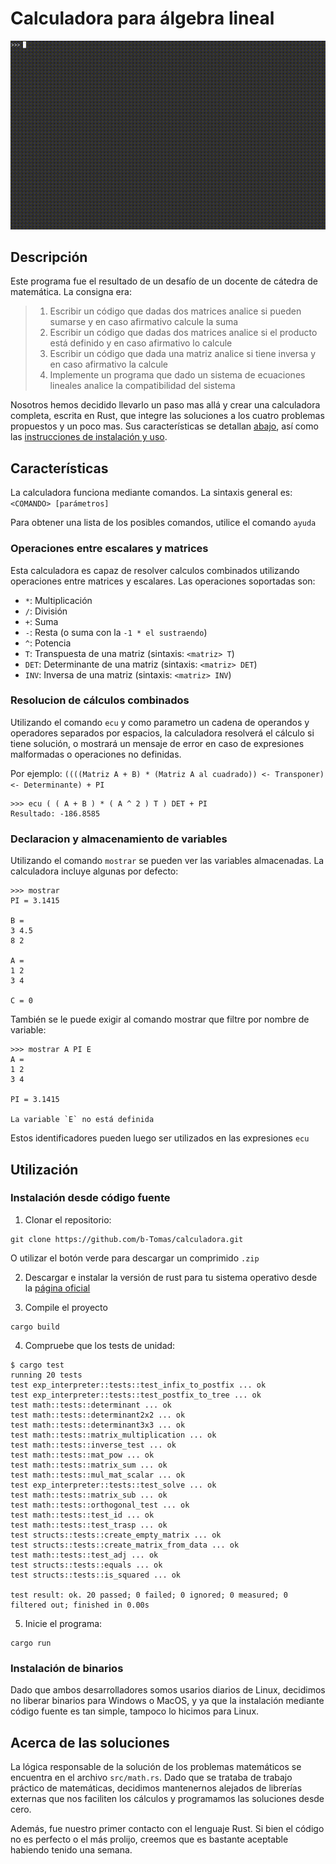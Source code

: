 # Calculadora para álgebra lineal

![Video de demostracion](doc-assets/demo.gif)

## Descripción

Este programa fue el resultado de un desafío de un docente de cátedra de matemática. La consigna era:

> 1. Escribir un código que dadas dos matrices analice si pueden sumarse y en caso afirmativo calcule la suma
> 2. Escribir un código que dadas dos matrices analice si el producto está definido y en caso afirmativo lo calcule
> 3. Escribir un código que dada una matriz analice si tiene inversa y en caso afirmativo la calcule
> 4. Implemente un programa que dado un sistema de ecuaciones lineales analice la compatibilidad del sistema

Nosotros hemos decidido llevarlo un paso mas allá y crear una calculadora completa, escrita en Rust, que integre las soluciones a los cuatro problemas propuestos y un poco mas. Sus características se detallan [abajo](#características), así como las [instrucciones de instalación y uso](#utilización).

## Características

La calculadora funciona mediante comandos. La sintaxis general es: `<COMANDO> [parámetros]`

Para obtener una lista de los posibles comandos, utilice el comando `ayuda`

### Operaciones entre escalares y matrices

Esta calculadora es capaz de resolver calculos combinados utilizando operaciones entre matrices y escalares. Las operaciones soportadas son:

- `*`: Multiplicación
- `/`: División
- `+`: Suma
- `-`: Resta (o suma con la `-1 * el sustraendo`)
- `^`: Potencia
- `T`: Transpuesta de una matriz (sintaxis: `<matriz> T`)
- `DET`: Determinante de una matriz (sintaxis: `<matriz> DET`)
- `INV`: Inversa de una matriz (sintaxis: `<matriz> INV`)

### Resolucion de cálculos combinados

Utilizando el comando `ecu` y como parametro un cadena de operandos y operadores separados por espacios, la calculadora resolverá el cálculo si tiene solución, o mostrará un mensaje de error en caso de expresiones malformadas o operaciones no definidas.

Por ejemplo: `((((Matriz A + B) * (Matriz A al cuadrado)) <- Transponer) <- Determinante) + PI`

```
>>> ecu ( ( A + B ) * ( A ^ 2 ) T ) DET + PI
Resultado: -186.8585
```

### Declaracion y almacenamiento de variables

Utilizando el comando `mostrar` se pueden ver las variables almacenadas. La calculadora incluye algunas por defecto:

```
>>> mostrar
PI = 3.1415

B =
3 4.5
8 2

A =
1 2
3 4

C = 0
```

También se le puede exigir al comando mostrar que filtre por nombre de variable:

```
>>> mostrar A PI E
A =
1 2
3 4

PI = 3.1415

La variable `E` no está definida
```

Estos identificadores pueden luego ser utilizados en las expresiones `ecu`

## Utilización

### Instalación desde código fuente

1. Clonar el repositorio:

```
git clone https://github.com/b-Tomas/calculadora.git
```

O utilizar el botón verde para descargar un comprimido `.zip`

2. Descargar e instalar la versión de rust para tu sistema operativo desde la [página oficial](https://www.rust-lang.org/tools/install)

3. Compile el proyecto

```
cargo build
```

4. Compruebe que los tests de unidad:

```
$ cargo test
running 20 tests
test exp_interpreter::tests::test_infix_to_postfix ... ok
test exp_interpreter::tests::test_postfix_to_tree ... ok
test math::tests::determinant ... ok
test math::tests::determinant2x2 ... ok
test math::tests::determinant3x3 ... ok
test math::tests::matrix_multiplication ... ok
test math::tests::inverse_test ... ok
test math::tests::mat_pow ... ok
test math::tests::matrix_sum ... ok
test math::tests::mul_mat_scalar ... ok
test exp_interpreter::tests::test_solve ... ok
test math::tests::matrix_sub ... ok
test math::tests::orthogonal_test ... ok
test math::tests::test_id ... ok
test math::tests::test_trasp ... ok
test structs::tests::create_empty_matrix ... ok
test structs::tests::create_matrix_from_data ... ok
test math::tests::test_adj ... ok
test structs::tests::equals ... ok
test structs::tests::is_squared ... ok

test result: ok. 20 passed; 0 failed; 0 ignored; 0 measured; 0 filtered out; finished in 0.00s
```

5. Inicie el programa:

```
cargo run
```

### Instalación de binarios

Dado que ambos desarrolladores somos usarios diarios de Linux, decidimos no liberar binarios para Windows o MacOS, y ya que la instalación mediante código fuente es tan simple, tampoco lo hicimos para Linux.

## Acerca de las soluciones

La lógica responsable de la solución de los problemas matemáticos se encuentra en el archivo `src/math.rs`. Dado que se trataba de trabajo práctico de matemáticas, decidimos mantenernos alejados de librerías externas que nos faciliten los cálculos y programamos las soluciones desde cero.

Además, fue nuestro primer contacto con el lenguaje Rust. Si bien el código no es perfecto o el más prolijo, creemos que es bastante aceptable habiendo tenido una semana.
